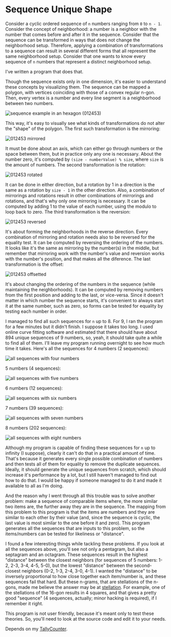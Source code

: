 # Sequence Unique Shape

Consider a cyclic ordered sequence of `n` numbers ranging from `0` to `n - 1`. Consider the concept of neighborhood: a number is a neighbor with the number that comes before and after it in the sequence. Consider that the sequence can be transformed in ways that does not change the neighborhood setup. Therefore, applying a combination of transformations to a sequence can result in several different forms that all represent the same neighborhood setup. Consider that one wants to know every sequence of `n` numbers that represent a distinct neighborhood setup.

I've written a program that does that.

Though the sequence exists only in one dimension, it's easier to understand these concepts by visualizing them. The sequence can be mapped a polygon, with vertices coinciding with those of a convex regular n-gon. Then, every vertex is a number and every line segment is a neighborhood between two numbers.

![sequence example in an hexagon (012453)](https://cdn.rawgit.com/GuiRitter/SequenceUniqueShape/master/src/io/github/guiritter/sequence_unique_shape/image/sequence.svg)

This way, it's easy to visually see what kinds of transformations do not alter the "shape" of the polygon. The first such transformation is the mirroring:

![012453 mirrored](https://cdn.rawgit.com/GuiRitter/SequenceUniqueShape/master/src/io/github/guiritter/sequence_unique_shape/image/mirror.svg)

It must be done about an axis, which can either go through numbers or the space between them, but in practice only any one is necessary. About the number zero, it's computed by `(size - numberValue) % size`, where `size` is the amount of numbers. The second transformation is the rotation:

![012453 rotated](https://cdn.rawgit.com/GuiRitter/SequenceUniqueShape/master/src/io/github/guiritter/sequence_unique_shape/image/rotation.svg)

It can be done in either direction, but a rotation by 1 in a direction is the same as a rotation by `size - 1` in the other direction. Also, a combination of mirrorings and rotations result in other combinations of mirrorings and rotations, and that's why only one mirroring is necessary. It can be computed by adding 1 to the value of each number, using the modulo to loop back to zero. The third transformation is the reversion:

![012453 reversed](https://cdn.rawgit.com/GuiRitter/SequenceUniqueShape/master/src/io/github/guiritter/sequence_unique_shape/image/reverse.svg)

It's about forming the neighborhoods in the reverse direction. Every combination of mirroring and rotation needs also to be reversed for the equality test. It can be computed by reversing the ordering of the numbers. It looks like it's the same as mirroring by the number(s) in the middle, but remember that mirroring work with the number's value and reversion works with the number's position, and that makes all the diference. The last transformation is the offset:

![012453 offsetted](https://cdn.rawgit.com/GuiRitter/SequenceUniqueShape/master/src/io/github/guiritter/sequence_unique_shape/image/offset.svg)

It's about changing the ordering of the numbers in the sequence (while maintaining the neighborhoods). It can be computed by removing numbers from the first position and adding to the last, or vice-versa. Since it doesn't matter in which number the sequence starts, it's convenient to always start it at the same number, such as zero, so forms can be tested for equality by testing each number in order.

I managed to find all such sequences for `n` up to 8. For 9, I ran the program for a few minutes but it didn't finish. I suppose it takes too long. I used online curve fitting software and estimated that there should have about 894 unique sequences of 9 numbers, so, yeah, it should take quite a while to find all of them. I'll leave my program running overnight to see how much time it takes. Here's all the sequences for 4 numbers (2 sequences):

![all sequences with four numbers](https://cdn.rawgit.com/GuiRitter/SequenceUniqueShape/master/src/io/github/guiritter/sequence_unique_shape/image/4.svg)

5 numbers (4 sequences):

![all sequences with five numbers](https://cdn.rawgit.com/GuiRitter/SequenceUniqueShape/master/src/io/github/guiritter/sequence_unique_shape/image/5.svg)

6 numbers (12 sequences):

![all sequences with six numbers](https://cdn.rawgit.com/GuiRitter/SequenceUniqueShape/master/src/io/github/guiritter/sequence_unique_shape/image/6.svg)

7 numbers (39 sequences):

![all sequences with seven numbers](https://cdn.rawgit.com/GuiRitter/SequenceUniqueShape/master/src/io/github/guiritter/sequence_unique_shape/image/7.svg)

8 numbers (202 sequences):

![all sequences with eight numbers](https://cdn.rawgit.com/GuiRitter/SequenceUniqueShape/master/src/io/github/guiritter/sequence_unique_shape/image/8.png)

Although my program is capable of finding these sequences for `n` up to infinity (I suppose), clearly it can't do that in a practical amount of time. That's because it generates every single possible combination of numbers and then tests all of them for equality to remove the duplicate sequences. Ideally, it should generate the unique sequences from scratch, which should increase it's performance by a lot, but I still haven't managed to find out how to do that. I would be happy if someone managed to do it and made it available to all as I'm doing.

And the reason why I went through all this trouble was to solve another problem: make a sequence of comparable items where, the more similar two items are, the further away they are in the sequence. The mapping from this problem to this program is that the items are numbers and they are similar to each other by their value (and, since the sequence is cyclic, the last value is most similar to the one before it and zero). This program generates all the sequences that are inputs to this problem, so the items/numbers can be tested for likeliness or "distance".

I found a few interesting things while tackling these problems. If you look at all the sequences above, you'll see not only a pentagram, but also a septagram and an octagram. These sequences result in the highest "distance" between the closest neighbors (for sequences of 5 numbers: 1-2, 2-3, 3-4, 4-5, 5-0), but the lowest "distance" between the second-closest neighbors (0-2, 1-3, 2-4, 3-0, 4-1). I wanted the "distance" to be inversely proportional to how close together each item/number is, and these sequences fail that hard. But these n-grams, that are stellations of the n-gons, made me believe the answer may be at [stellation](https://en.wikipedia.org/wiki/Stellation). For example, one of the stellations of the 16-gon results in 4 squares, and that gives a pretty good "sequence" (4 sequences, actually; minor hacking is required), if I remember it right.

This program is not user friendly, because it's meant only to test these theories. So, you'll need to look at the source code and edit it to your needs.

Depends on my [TallyCounter](https://github.com/GuiRitter/TallyCounter).
